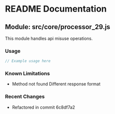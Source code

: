 # README Documentation

## Module: src/core/processor_29.js

This module handles api misuse operations.

### Usage

```javascript
// Example usage here
```

### Known Limitations

- Method not found Different response format

### Recent Changes

- Refactored in commit 6c8df7a2
